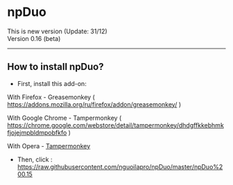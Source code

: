 # npDuo
This is new version (Update: 31/12)                                 
Version 0.16 (beta)
_____________________________________
## How to install npDuo?
+ First, install this add-on:

With Firefox - Greasemonkey ( https://addons.mozilla.org/ru/firefox/addon/greasemonkey/ )

With Google Chrome - Tampermonkey ( https://chrome.google.com/webstore/detail/tampermonkey/dhdgffkkebhmkfjojejmpbldmpobfkfo )

With Opera - [Tampermonkey](https://addons.opera.com/ru/extensions/details/tampermonkey-beta/)

+ Then, click : https://raw.githubusercontent.com/nguoilapro/npDuo/master/npDuo%200.15

